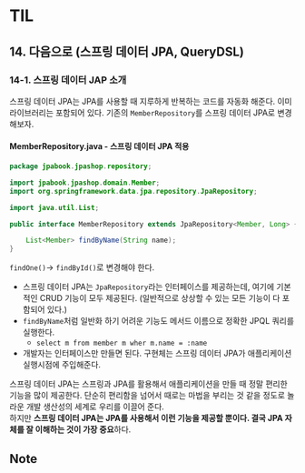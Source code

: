# TIL

## 14. 다음으로 (스프링 데이터 JPA, QueryDSL)

### 14-1. 스프링 데이터 JAP 소개

스프링 데이터 JPA는 JPA를 사용할 때 지루하게 반복하는 코드를 자동화 해준다. 이미 라이브러리는 포함되어 있다. 기존의 `MemberRepository`를 스프링 데이터 JPA로 변경해보자.

#### MemberRepository.java - 스프링 데이터 JPA 적용

```java
package jpabook.jpashop.repository;

import jpabook.jpashop.domain.Member;
import org.springframework.data.jpa.repository.JpaRepository;

import java.util.List;

public interface MemberRepository extends JpaRepository<Member, Long> {

    List<Member> findByName(String name);
}

```

`findOne()`-> `findById()`로 변경해야 한다.

* 스프링 데이터 JPA는 `JpaRepository`라는 인터페이스를 제공하는데, 여기에 기본적인 CRUD 기능이 모두 제공된다. (일반적으로 상상할 수 있는 모든 기능이 다 포함되어 있다.)
* `findByName`처럼 일반화 하기 어려운 기능도 메서드 이름으로 정확한 JPQL 쿼리를 실행한다. 
    * `select m from member m wher m.name = :name`
* 개발자는 인터페이스만 만들면 된다. 구현체는 스프링 데이터 JPA가 애플리케이션 실행시점에 주입해준다.

스프링 데이터 JPA는 스프링과 JPA를 활용해서 애플리케이션을 만들 때 정말 편리한 기능을 많이 제공한다. 단순히 편리함을 넘어서 때로는 마법을 부리는 것 같을 정도로 놀라운 개발 생산성의 세계로 우리를 이끌어
준다.      
하지만 **스프링 데이터 JPA는 JPA를 사용해서 이런 기능을 제공할 뿐이다. 결국 JPA 자체를 잘 이해하는 것이 가장 중요**하다.

## Note